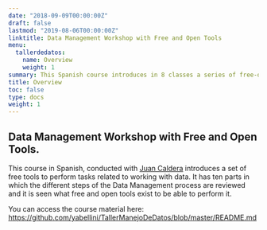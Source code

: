 ```yaml
---
date: "2018-09-09T00:00:00Z"
draft: false
lastmod: "2019-08-06T00:00:00Z"
linktitle: Data Management Workshop with Free and Open Tools
menu:
  tallerdedatos:
    name: Overview
    weight: 1
summary: This Spanish course introduces in 8 classes a series of free-open tools for data management like obtaining data, cleaning and ordering, visualization in graphics, maps and dashboards. 
title: Overview
toc: false
type: docs
weight: 1
---
```


## Data Management Workshop with Free and Open Tools.

This course in Spanish, conducted with [Juan Caldera](https://inta.gob.ar/personas/caldera.juan) introduces a set of free tools to perform tasks related to working with data. It has ten parts in which the different steps of the Data Management process are reviewed and it is seen what free and open tools exist to be able to perform it. 


You can access the course material here: https://github.com/yabellini/TallerManejoDeDatos/blob/master/README.md